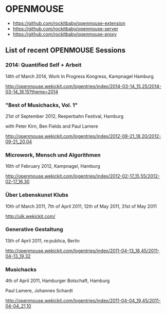 # OPENMOUSE

- https://github.com/rockitbaby/openmouse-extension
- https://github.com/rockitbaby/openmouse-server
- https://github.com/rockitbaby/openmouse-proxy

## List of recent OPENMOUSE Sessions

### 2014: Quantified Self + Arbeit
14th of March 2014, Work In Progress Kongress, Kampnagel Hamburg

http://openmouse.wekickit.com/logentries/index/2014-03-14_15,25/2014-03-14_16,15?theme=2014

### "Best of Musichacks, Vol. 1"
21st of September 2012, Reeperbahn Festival, Hamburg

with Peter Kirn, Ben Fields and Paul Lamere

http://openmouse.wekickit.com/logentries/index/2012-09-21_18,20/2012-09-21_20,04

### Microwork, Mensch und Algorithmen
16th of February 2012, Kampnagel, Hamburg

http://openmouse.wekickit.com/logentries/index/2012-02-17_15,55/2012-02-17_16,30

### Über Lebenskunst Klubs
10th of March 2011, 7th of April 2011, 12th of May 2011, 31st of May 2011

http://ulk.wekickit.com/

### Generative Gestaltung
13th of April 2011, re:publica, Berlin

http://openmouse.wekickit.com/logentries/index/2011-04-13_18,45/2011-04-13_19,32

### Musichacks
4th of April 2011, Hamburger Botschaft, Hamburg

Paul Lamere, Johannes Schardt

http://openmouse.wekickit.com/logentries/index/2011-04-04_19,45/2011-04-04_21,10